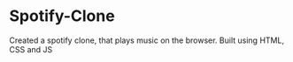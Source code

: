 # Spotify-Clone
Created a spotify clone, that plays music on the browser.
Built using HTML, CSS and JS
